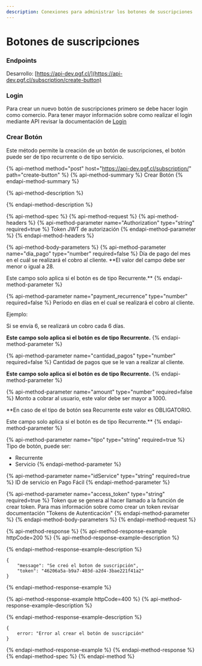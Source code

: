 ```yaml
---
description: Conexiones para administrar los botones de suscripciones
---
```


# Botones de suscripciones

### Endpoints

Desarrollo: [https://api-dev.pgf.cl/](https://api-dev.pgf.cl/subscription/create-button)

### Login

Para crear un nuevo botón de suscripciones primero se debe hacer login como comercio. Para tener mayor información sobre como realizar el login mediante API revisar la documentación de [Login](../api-usuario/login.md#login)

### Crear Botón

Este método permite la creación de un botón de suscripciones, el botón puede ser de tipo recurrente o de tipo servicio.

{% api-method method="post" host="https://api-dev.pgf.cl/subscription/" path="create-button" %}
{% api-method-summary %}
Crear Botón
{% endapi-method-summary %}

{% api-method-description %}

{% endapi-method-description %}

{% api-method-spec %}
{% api-method-request %}
{% api-method-headers %}
{% api-method-parameter name="Authorization" type="string" required=true %}
Token JWT de autorización
{% endapi-method-parameter %}
{% endapi-method-headers %}

{% api-method-body-parameters %}
{% api-method-parameter name="dia\_pago" type="number" required=false %}
Día de pago del mes en el cuál se realizará el cobro al cliente. **El valor del campo debe ser menor o igual a 28.  
  
Este campo solo aplica si el botón es de tipo Recurrente.**
{% endapi-method-parameter %}

{% api-method-parameter name="payment\_recurrence" type="number" required=false %}
Período en días en el cual se realizará el cobro al cliente.  
  
Ejemplo:   
  
Si se envía 6, se realizará un cobro cada 6 días.  
  
**Este campo solo aplica si el botón es de tipo Recurrente.**
{% endapi-method-parameter %}

{% api-method-parameter name="cantidad\_pagos" type="number" required=false %}
Cantidad de pagos que se le van a realizar al cliente.  
  
**Este campo solo aplica si el botón es de tipo Recurrente.**
{% endapi-method-parameter %}

{% api-method-parameter name="amount" type="number" required=false %}
Monto a cobrar al usuario, este valor debe ser mayor a 1000.  
  
**En caso de el tipo de botón sea Recurrente este valor es OBLIGATORIO.  
  
Este campo solo aplica si el botón es de tipo Recurrente.**
{% endapi-method-parameter %}

{% api-method-parameter name="tipo" type="string" required=true %}
Tipo de botón, puede ser:  
  
- Recurrente  
- Servicio
{% endapi-method-parameter %}

{% api-method-parameter name="idService" type="string" required=true %}
ID de servicio en Pago Fácil
{% endapi-method-parameter %}

{% api-method-parameter name="access\_token" type="string" required=true %}
Token que se genera al hacer llamado a la función de crear token. Para mas información sobre como crear un token revisar documentación "Tokens de Autenticación"
{% endapi-method-parameter %}
{% endapi-method-body-parameters %}
{% endapi-method-request %}

{% api-method-response %}
{% api-method-response-example httpCode=200 %}
{% api-method-response-example-description %}

{% endapi-method-response-example-description %}

```
{
    "message": "Se creó el boton de suscripción",
    "token": "46206a5a-b9a7-403d-a2d4-3bae221f41a2"
}
```
{% endapi-method-response-example %}

{% api-method-response-example httpCode=400 %}
{% api-method-response-example-description %}

{% endapi-method-response-example-description %}

```
{
    error: "Error al crear el botón de suscripción"
}
```
{% endapi-method-response-example %}
{% endapi-method-response %}
{% endapi-method-spec %}
{% endapi-method %}



